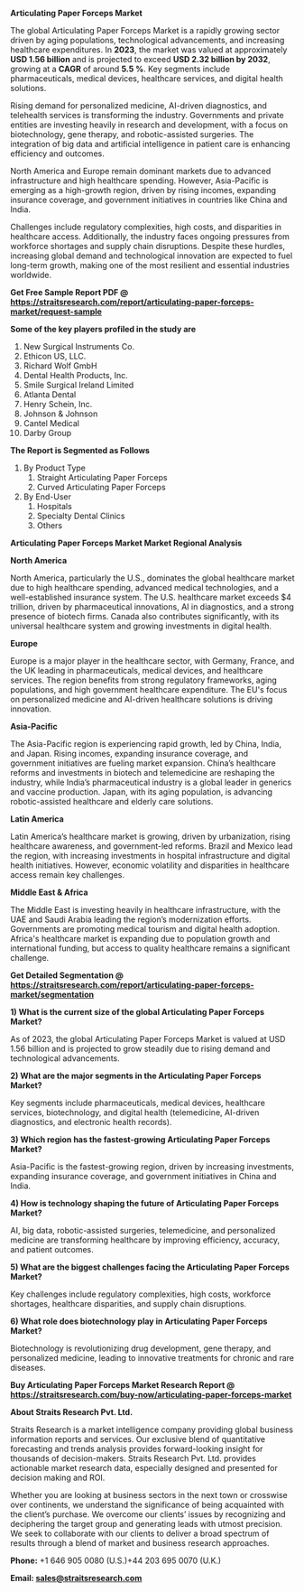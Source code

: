 <p><strong>Articulating Paper Forceps Market</strong></p>
<p>The global Articulating Paper Forceps Market is a rapidly growing sector driven by aging populations, technological advancements, and increasing healthcare expenditures. In <strong>2023</strong>, the market was valued at approximately <strong>USD 1.56 billion</strong> and is projected to exceed <strong>USD 2.32 billion</strong><strong> by 2032</strong>, growing at a <strong>CAGR</strong> of around <strong>5.5 %</strong>. Key segments include pharmaceuticals, medical devices, healthcare services, and digital health solutions.</p>
<p>Rising demand for personalized medicine, AI-driven diagnostics, and telehealth services is transforming the industry. Governments and private entities are investing heavily in research and development, with a focus on biotechnology, gene therapy, and robotic-assisted surgeries. The integration of big data and artificial intelligence in patient care is enhancing efficiency and outcomes.</p>
<p>North America and Europe remain dominant markets due to advanced infrastructure and high healthcare spending. However, Asia-Pacific is emerging as a high-growth region, driven by rising incomes, expanding insurance coverage, and government initiatives in countries like China and India.</p>
<p>Challenges include regulatory complexities, high costs, and disparities in healthcare access. Additionally, the industry faces ongoing pressures from workforce shortages and supply chain disruptions. Despite these hurdles, increasing global demand and technological innovation are expected to fuel long-term growth, making one of the most resilient and essential industries worldwide.</p>
<p><strong>Get Free Sample Report PDF @ <a href=https://straitsresearch.com/report/articulating-paper-forceps-market/request-sample>https://straitsresearch.com/report/articulating-paper-forceps-market/request-sample</a></strong></p>
<div><strong>Some of the key players profiled in the study are</strong></div>
<p><ol>
<li>New Surgical Instruments Co.</li>
<li>Ethicon US, LLC.</li>
<li>Richard Wolf GmbH</li>
<li>Dental Health Products, Inc.</li>
<li>Smile Surgical Ireland Limited</li>
<li>Atlanta Dental</li>
<li>Henry Schein, Inc.</li>
<li>Johnson &amp; Johnson</li>
<li>Cantel Medical</li>
<li>Darby Group</li>
</ol></p>
<p><strong>The Report is Segmented as Follows</strong></p>
<p><ol>
<li>By Product Type
<ol>
<li>Straight Articulating Paper Forceps</li>
<li>Curved Articulating Paper Forceps</li>
</ol>
</li>
<li>By End-User
<ol>
<li>Hospitals</li>
<li>Specialty Dental Clinics</li>
<li>Others</li>
</ol>
</li>
</ol></p>
<p><strong>Articulating Paper Forceps Market Market Regional Analysis</strong></p>
<p><strong>North America</strong></p>
<p>North America, particularly the U.S., dominates the global healthcare market due to high healthcare spending, advanced medical technologies, and a well-established insurance system. The U.S. healthcare market exceeds $4 trillion, driven by pharmaceutical innovations, AI in diagnostics, and a strong presence of biotech firms. Canada also contributes significantly, with its universal healthcare system and growing investments in digital health.</p>
<p><strong>Europe</strong></p>
<p>Europe is a major player in the healthcare sector, with Germany, France, and the UK leading in pharmaceuticals, medical devices, and healthcare services. The region benefits from strong regulatory frameworks, aging populations, and high government healthcare expenditure. The EU's focus on personalized medicine and AI-driven healthcare solutions is driving innovation.</p>
<p><strong>Asia-Pacific</strong></p>
<p>The Asia-Pacific region is experiencing rapid growth, led by China, India, and Japan. Rising incomes, expanding insurance coverage, and government initiatives are fueling market expansion. China&rsquo;s healthcare reforms and investments in biotech and telemedicine are reshaping the industry, while India&rsquo;s pharmaceutical industry is a global leader in generics and vaccine production. Japan, with its aging population, is advancing robotic-assisted healthcare and elderly care solutions.</p>
<p><strong>Latin America</strong></p>
<p>Latin America&rsquo;s healthcare market is growing, driven by urbanization, rising healthcare awareness, and government-led reforms. Brazil and Mexico lead the region, with increasing investments in hospital infrastructure and digital health initiatives. However, economic volatility and disparities in healthcare access remain key challenges.</p>
<p><strong>Middle East &amp; Africa</strong></p>
<p>The Middle East is investing heavily in healthcare infrastructure, with the UAE and Saudi Arabia leading the region&rsquo;s modernization efforts. Governments are promoting medical tourism and digital health adoption. Africa's healthcare market is expanding due to population growth and international funding, but access to quality healthcare remains a significant challenge.</p>
<p><strong>Get Detailed Segmentation @ <a href=https://straitsresearch.com/report/articulating-paper-forceps-market/segmentation>https://straitsresearch.com/report/articulating-paper-forceps-market/segmentation</a></strong></p>
<p><strong>1) What is the current size of the global Articulating Paper Forceps Market?</strong></p>
<p>As of 2023, the global Articulating Paper Forceps Market is valued at USD 1.56 billion and is projected to grow steadily due to rising demand and technological advancements.</p>
<p><strong>2) What are the major segments in the Articulating Paper Forceps Market?</strong></p>
<p>Key segments include pharmaceuticals, medical devices, healthcare services, biotechnology, and digital health (telemedicine, AI-driven diagnostics, and electronic health records).</p>
<p><strong>3) Which region has the fastest-growing Articulating Paper Forceps Market?</strong></p>
<p>Asia-Pacific is the fastest-growing region, driven by increasing investments, expanding insurance coverage, and government initiatives in China and India.</p>
<p><strong>4) How is technology shaping the future of Articulating Paper Forceps Market?</strong></p>
<p>AI, big data, robotic-assisted surgeries, telemedicine, and personalized medicine are transforming healthcare by improving efficiency, accuracy, and patient outcomes.</p>
<p><strong>5) What are the biggest challenges facing the Articulating Paper Forceps Market?</strong></p>
<p>Key challenges include regulatory complexities, high costs, workforce shortages, healthcare disparities, and supply chain disruptions.</p>
<p><strong>6) What role does biotechnology play in Articulating Paper Forceps Market?</strong></p>
<p>Biotechnology is revolutionizing drug development, gene therapy, and personalized medicine, leading to innovative treatments for chronic and rare diseases.</p>
<p><strong>Buy Articulating Paper Forceps Market Research Report @ <a href=https://straitsresearch.com/buy-now/articulating-paper-forceps-market>https://straitsresearch.com/buy-now/articulating-paper-forceps-market</a></strong></p>
<p><strong>About Straits Research Pvt. Ltd.</strong></p>
<p>Straits Research is a market intelligence company providing global business information reports and services. Our exclusive blend of quantitative forecasting and trends analysis provides forward-looking insight for thousands of decision-makers. Straits Research Pvt. Ltd. provides actionable market research data, especially designed and presented for decision making and ROI.</p>
<p>Whether you are looking at business sectors in the next town or crosswise over continents, we understand the significance of being acquainted with the client&rsquo;s purchase. We overcome our clients&rsquo; issues by recognizing and deciphering the target group and generating leads with utmost precision. We seek to collaborate with our clients to deliver a broad spectrum of results through a blend of market and business research approaches.</p>
<p><strong><strong>Phone:</strong></strong> +1 646 905 0080 (U.S.)+44 203 695 0070 (U.K.)</p>
<p><strong><strong>Email: </strong></strong><a href=mailto:sales@straitsresearch.com><strong><u><strong>sales@straitsresearch.com</strong></u></strong></a></p>
